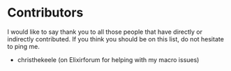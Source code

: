 <!--
Copyright 2023, Matthias Reik <fledex@reik.org>

SPDX-License-Identifier: Apache-2.0
-->
# Contributors
I would like to say thank you to all those people that have directly or indirectly contributed. If you think you should be on this list, do not hesitate to ping me.

* christhekeele (on Elixirforum for helping with my macro issues)
